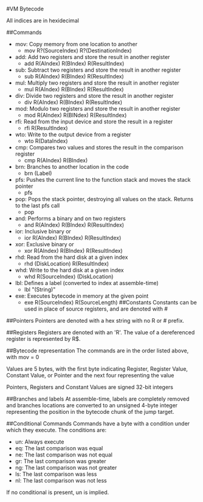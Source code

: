 #VM Bytecode

All indices are in hexidecimal

##Commands

- mov: Copy memory from one location to another
	- mov R?(SourceIndex) R?(DestinationIndex)
- add: Add two registers and store the result in another register
	- add R(AIndex) R(BIndex) R(ResultIndex)
- sub: Subtract two registers and store the result in another register
	- sub R(AIndex) R(BIndex) R(ResultIndex)
- mul: Multiply two registers and store the result in another register
	- mul R(AIndex) R(BIndex) R(ResultIndex)
- div: Divide two registers and store the result in another register
	- div R(AIndex) R(BIndex) R(ResultIndex)
- mod: Modulo two registers and store the result in another register
	- mod R(AIndex) R(BINdex) R(ResultIndex)
- rfi: Read from the input device and store the result in a register
	- rfi R(ResultIndex)
- wto: Write to the output device from a register
	- wto R(DataIndex)
- cmp: Compares two values and stores the result in the comparison register
	- cmp R(AIndex) R(BIndex)
- brn: Branches to another location in the code
	- brn (Label)
- pfs: Pushes the current line to the function stack and moves the stack pointer
	- pfs
- pop: Pops the stack pointer, destroying all values on the stack. Returns to the last pfs call
	- pop
- and: Performs a binary and on two registers
	- and R(AIndex) R(BIndex) R(ResultIndex)
- ior: Inclusive binary or
	- ior R(AIndex) R(BIndex) R(ResultIndex)
- xor: Exclusive binary or
	- xor R(AIndex) R(BIndex) R(ResultIndex)
- rhd: Read from the hard disk at a given index
	- rhd (DiskLocation) R(ResultIndex)
- whd: Write to the hard disk at a given index
	- whd R(SourceIndex) (DiskLocation)
- lbl: Defines a label (converted to index at assemble-time)
	- lbl "(String)"
- exe: Executes bytecode in memory at the given point
	- exe R(SourceIndex) R(SourceLength)
##Constants
Constants can be used in place of source registers, and are denoted with #

##Pointers
Pointers are denoted with a hex string with no R or # prefix.

##Registers
Registers are denoted with an 'R'. The value of a dereferenced register is represented by R$.

##Bytecode representation
The commands are in the order listed above, with mov = 0

Values are 5 bytes, with the first byte indicating Register, Register Value, Constant Value, or Pointer and the next four representing the value

Pointers, Registers and Constant Values are signed 32-bit integers

##Branches and labels
At assemble-time, labels are completely removed and branches locations are converted to an unsigned 4-byte integer representing the position in the bytecode chunk of the jump target.

##Conditional Commands
Commands have a byte with a condition under which they execute. The conditions are:

- un: Always execute
- eq: The last comparison was equal
- ne: The last comparison was not equal
- gr: The last comparison was greater
- ng: The last comparison was not greater
- ls: The last comparison was less
- nl: The last comparison was not less

If no conditional is present, un is implied.
